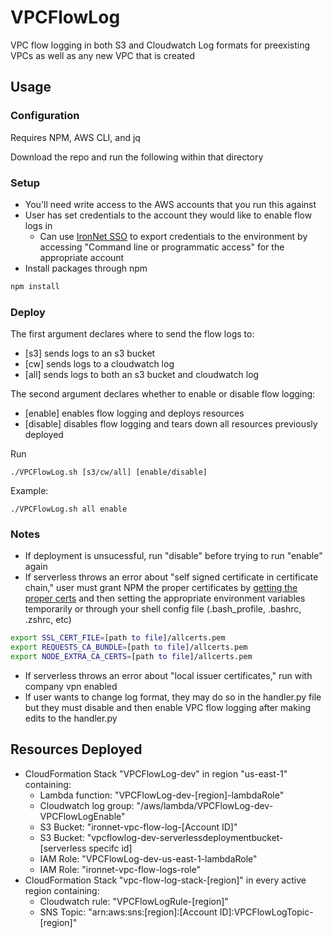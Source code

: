 # VPCFlowLog

VPC flow logging in both S3 and Cloudwatch Log formats for preexisting VPCs as
well as any new VPC that is created

## Usage

### Configuration

Requires NPM, AWS CLI, and jq

Download the repo and run the following within that directory

### Setup

- You'll need write access to the AWS accounts that you run this against
- User has set credentials to the account they would like to enable flow logs in
    - Can use [IronNet SSO](https://ironnetsso.awsapps.com/start#/) 
    to export credentials to the environment by accessing 
    "Command line or programmatic access" for the appropriate account
- Install packages through npm
```bash
npm install
```
### Deploy

The first argument declares where to send the flow logs to:
- [s3] sends logs to an s3 bucket
- [cw] sends logs to a cloudwatch log
- [all] sends logs to both an s3 bucket and cloudwatch log

The second argument declares whether to enable or disable flow logging:
- [enable] enables flow logging and deploys resources
- [disable] disables flow logging and tears down all resources previously deployed

Run

    ./VPCFlowLog.sh [s3/cw/all] [enable/disable]

Example:

    ./VPCFlowLog.sh all enable

### Notes

- If deployment is unsucessful, run "disable" before trying to run "enable" again
- If serverless throws an error about "self signed certificate in certificate chain," 
user must grant NPM the proper certificates by [getting the proper certs](https://ironnet.atlassian.net/browse/CI-1883)
and then setting the appropriate environment variables temporarily or through your shell config file (.bash_profile, .bashrc, .zshrc, etc)

```bash
export SSL_CERT_FILE=[path to file]/allcerts.pem
export REQUESTS_CA_BUNDLE=[path to file]/allcerts.pem
export NODE_EXTRA_CA_CERTS=[path to file]/allcerts.pem
```

- If serverless throws an error about "local issuer certificates," run with company vpn enabled
- If user wants to change log format, they may do so in the handler.py file but they must
disable and then enable VPC flow logging after making edits to the handler.py

## Resources Deployed

- CloudFormation Stack "VPCFlowLog-dev" in region "us-east-1" containing:
    - Lambda function: "VPCFlowLog-dev-[region]-lambdaRole"
    - Cloudwatch log group: "/aws/lambda/VPCFlowLog-dev-VPCFlowLogEnable"
    - S3 Bucket: "ironnet-vpc-flow-log-[Account ID]"
    - S3 Bucket: "vpcflowlog-dev-serverlessdeploymentbucket-[serverless specifc id]
    - IAM Role: "VPCFlowLog-dev-us-east-1-lambdaRole"
    - IAM Role: "ironnet-vpc-flow-logs-role"
- CloudFormation Stack "vpc-flow-log-stack-[region]" in every active region containing:
    - Cloudwatch rule: "VPCFlowLogRule-[region]"
    - SNS Topic: "arn:aws:sns:[region]:[Account ID]:VPCFlowLogTopic-[region]"
